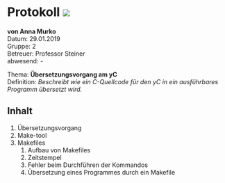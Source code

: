 # Protokoll ![](https://www.koerbler.com/neuigkeiten/wp-content/uploads/2013/03/htl-kaindorf.jpg)
**von Anna Murko**  
Datum: 29.01.2019  
Gruppe: 2  
Betreuer: Professor Steiner  
abwesend: -
  
  Thema: **Übersetzungsvorgang am yC**  
  Definition: *Beschreibt wie ein C-Quellcode für den yC in ein ausführbares Programm übersetzt wird.*  

## Inhalt 
1. Übersetzungsvorgang
1. Make-tool
1. Makefiles
    1. Aufbau von Makefiles
    1. Zeitstempel
    1. Fehler beim Durchführen der Kommandos
    1. Übersetzung eines Programmes durch ein Makefile
    
 

